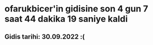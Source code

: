 # ofarukbicer'in gidisine son 4 gun 7 saat 44 dakika 19 saniye kaldi

## Gidis tarihi: 30.09.2022 :(